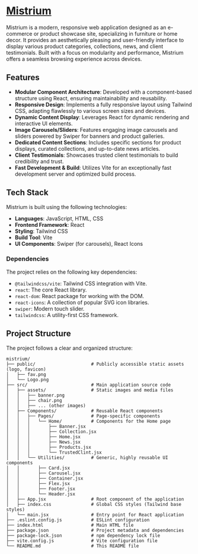 # [Mistrium](https://mis-trium.netlify.app/)

Mistrium is a modern, responsive web application designed as an e-commerce or product showcase site, specializing in furniture or home decor. It provides an aesthetically pleasing and user-friendly interface to display various product categories, collections, news, and client testimonials. Built with a focus on modularity and performance, Mistrium offers a seamless browsing experience across devices.

## Features

*   **Modular Component Architecture**: Developed with a component-based structure using React, ensuring maintainability and reusability.
*   **Responsive Design**: Implements a fully responsive layout using Tailwind CSS, adapting flawlessly to various screen sizes and devices.
*   **Dynamic Content Display**: Leverages React for dynamic rendering and interactive UI elements.
*   **Image Carousels/Sliders**: Features engaging image carousels and sliders powered by Swiper for banners and product galleries.
*   **Dedicated Content Sections**: Includes specific sections for product displays, curated collections, and up-to-date news articles.
*   **Client Testimonials**: Showcases trusted client testimonials to build credibility and trust.
*   **Fast Development & Build**: Utilizes Vite for an exceptionally fast development server and optimized build process.

## Tech Stack

Mistrium is built using the following technologies:

*   **Languages**: JavaScript, HTML, CSS
*   **Frontend Framework**: React
*   **Styling**: Tailwind CSS
*   **Build Tool**: Vite
*   **UI Components**: Swiper (for carousels), React Icons

### Dependencies

The project relies on the following key dependencies:

*   `@tailwindcss/vite`: Tailwind CSS integration with Vite.
*   `react`: The core React library.
*   `react-dom`: React package for working with the DOM.
*   `react-icons`: A collection of popular SVG icon libraries.
*   `swiper`: Modern touch slider.
*   `tailwindcss`: A utility-first CSS framework.


## Project Structure

The project follows a clear and organized structure:

```
mistrium/
├── public/                     # Publicly accessible static assets (logo, favicon)
│   ├── fav.png
│   └── Logo.png
├── src/                        # Main application source code
│   ├── assets/                 # Static images and media files
│   │   ├── banner.png
│   │   ├── chair.png
│   │   ├── ... (other images)
│   ├── Components/             # Reusable React components
│   │   ├── Pages/              # Page-specific components
│   │   │   └── Home/           # Components for the Home page
│   │   │       ├── Banner.jsx
│   │   │       ├── Collection.jsx
│   │   │       ├── Home.jsx
│   │   │       ├── News.jsx
│   │   │       ├── Products.jsx
│   │   │       └── TrustedClint.jsx
│   │   └── Utilities/          # Generic, highly reusable UI components
│   │       ├── Card.jsx
│   │       ├── Carousel.jsx
│   │       ├── Container.jsx
│   │       ├── Flex.jsx
│   │       ├── Footer.jsx
│   │       └── Header.jsx
│   ├── App.jsx                 # Root component of the application
│   ├── index.css               # Global CSS styles (Tailwind base styles)
│   └── main.jsx                # Entry point for React application
├── .eslint.config.js           # ESLint configuration
├── index.html                  # Main HTML file
├── package.json                # Project metadata and dependencies
├── package-lock.json           # npm dependency lock file
├── vite.config.js              # Vite configuration file
└── README.md                   # This README file
```

